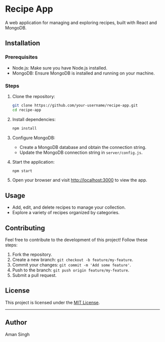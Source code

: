 # Recipe App

A web application for managing and exploring recipes, built with React and MongoDB.

## Installation

### Prerequisites
- Node.js: Make sure you have Node.js installed.
- MongoDB: Ensure MongoDB is installed and running on your machine.

### Steps
1. Clone the repository:

    ```bash
    git clone https://github.com/your-username/recipe-app.git
    cd recipe-app
    ```

2. Install dependencies:

    ```bash
    npm install
    ```

3. Configure MongoDB:

    - Create a MongoDB database and obtain the connection string.
    - Update the MongoDB connection string in `server/config.js`.

4. Start the application:

    ```bash
    npm start
    ```

5. Open your browser and visit [http://localhost:3000](http://localhost:3000) to view the app.

## Usage

- Add, edit, and delete recipes to manage your collection.
- Explore a variety of recipes organized by categories.

## Contributing

Feel free to contribute to the development of this project! Follow these steps:

1. Fork the repository.
2. Create a new branch: `git checkout -b feature/my-feature`.
3. Commit your changes: `git commit -m 'Add some feature'`.
4. Push to the branch: `git push origin feature/my-feature`.
5. Submit a pull request.

## License

This project is licensed under the [MIT License](LICENSE).

---

## Author

Aman Singh
